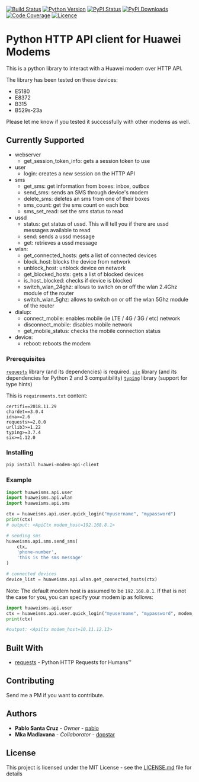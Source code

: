 [![Build Status](https://github.com/dopstar/huawei-modem-python-api-client/workflows/build/badge.svg?branch=master)](https://github.com/dopstar/huawei-modem-python-api-client/actions?query=workflow%3Abuild)
[![Python Version](https://img.shields.io/pypi/pyversions/huawei-modem-api-client.svg)](https://pypi.python.org/pypi/huawei-modem-api-client)
[![PyPI Status](https://img.shields.io/pypi/v/huawei-modem-api-client.svg)](https://pypi.python.org/pypi/huawei-modem-api-client)
[![PyPI Downloads](https://img.shields.io/pypi/dm/huawei-modem-api-client.svg)](https://pypi.python.org/pypi/huawei-modem-api-client)
[![Code Coverage](https://img.shields.io/coveralls/github/dopstar/huawei-modem-python-api-client.svg)](https://coveralls.io/github/dopstar/huawei-modem-python-api-client)
[![Licence](https://img.shields.io/github/license/pablo/huawei-modem-python-api-client.svg)](https://raw.githubusercontent.com/pablo/huawei-modem-python-api-client/master/LICENSE.md)

# Python HTTP API client for Huawei Modems

This is a python library to interact with a Huawei modem over HTTP API.

The library has been tested on these devices:
* E5180
* E8372
* B315
* B529s-23a

Please let me know if you tested it successfully with other modems as well.

## Currently Supported

* webserver
   * get_session_token_info: gets a session token to use
* user
   * login: creates a new session on the HTTP API
* sms
   * get_sms: get information from boxes: inbox, outbox
   * send_sms: sends an SMS through device's modem
   * delete_sms: deletes an sms from one of their boxes
   * sms_count: get the sms count on each box
   * sms_set_read: set the sms status to read
* ussd
   * status: get status of ussd. This will tell you if there are ussd messages available to read
   * send: sends a ussd message
   * get: retrieves a ussd message
* wlan:
    * get_connected_hosts: gets a list of connected devices
    * block_host: blocks the device from network
    * unblock_host: unblock device on network
    * get_blocked_hosts: gets a list of blocked devices
    * is_host_blocked: checks if device is blocked
    * switch_wlan_24ghz: allows to switch on or off the wlan 2.4Ghz module of the router
    * switch_wlan_5ghz: allows to switch on or off the wlan 5Ghz module of the router
* dialup:
    * connect_mobile: enables mobile (ie LTE / 4G / 3G / etc) network
    * disconnect_mobile: disables mobile network
    * get_mobile_status: checks the mobile connection status
* device:
    * reboot: reboots the modem

### Prerequisites

[`requests`](https://github.com/requests/requests) library (and its dependencies) is required.
[`six`](https://pypi.org/project/six/) library (and its dependencies for Python 2 and 3 compatibility)
[`typing`](https://docs.python.org/3/library/typing.html) library (support for type hints)

This is `requirements.txt` content:

```
certifi==2018.11.29
chardet==3.0.4
idna>=2.6
requests>=2.0.0
urllib3>=1.22
typing>=3.7.4
six>=1.12.0
```

### Installing

```bash
pip install huawei-modem-api-client
```

### Example
```python
import huaweisms.api.user
import huaweisms.api.wlan
import huaweisms.api.sms

ctx = huaweisms.api.user.quick_login("myusername", "mypassword")
print(ctx)
# output: <ApiCtx modem_host=192.168.8.1>

# sending sms
huaweisms.api.sms.send_sms(
    ctx,
    'phone-number',
    'this is the sms message'
)

# connected devices
device_list = huaweisms.api.wlan.get_connected_hosts(ctx)

```

Note: The default modem host is assumed to be `192.168.8.1`. If that is not the case for you, you can specify your modem ip as follows:

```python
import huaweisms.api.user
ctx = huaweisms.api.user.quick_login("myusername", "mypassword", modem_host='10.11.12.13')
print(ctx)

#output: <ApiCtx modem_host=10.11.12.13>
```

## Built With

* [requests](https://github.com/requests/requests) - Python HTTP Requests for Humans™

## Contributing

Send me a PM if you want to contribute. 

## Authors

* **Pablo Santa Cruz** - *Owner* - [pablo](https://github.com/pablo)
* **Mka Madlavana** - *Collaborator* - [dopstar](https://github.com/dopstar)

## License

This project is licensed under the MIT License - see the [LICENSE.md](LICENSE.md) file for details

